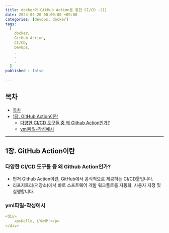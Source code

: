 ```yaml
---
title: docker와 GitHub Action을 통한 CI/CD -(1)
date: 2024-03-20 00:00:00 +09:00
categories: [devops, docker]
tags:
  [
    docker,
    GitHub Action,
    CI/CD,
    DevOps,
    .
    .
    .
  ]
published : false

---
```

## 목차


- [목차](#목차)
- [1장. GitHub Action이란](#1장-github-action이란)
  - [다양한 CI/CD 도구들 중 왜 Github Action인가?](#다양한-cicd-도구들-중-왜-github-action인가)
  - [yml파일-작성예시](#yml파일-작성예시)
   


---

## 1장. GitHub Action이란

### 다양한 CI/CD 도구들 중 왜 Github Action인가?

* 먼저 Github Action이란, GitHub에서 공식적으로 제공하는 CI/CD툴입니다.
* 리포지토리(저장소)에서 바로 소프트웨어 개발 워크플로를 자동화, 사용자 지정 및 실행합니다.

### yml파일-작성예시

```yml:test.yml
<div>
    <p>Hello, LYNMP!</p>
</div>

```